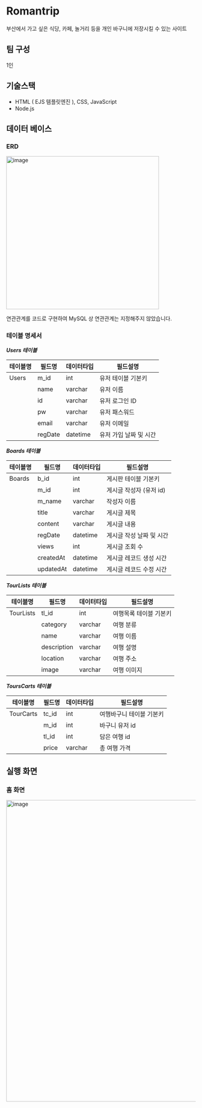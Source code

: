 # Romantrip
부산에서 가고 싶은 식당, 카페, 놀거리 등을 개인 바구니에 저장시킬 수 있는 사이트

## 팀 구성
1인

## 기술스택 
- HTML ( EJS 템플릿엔진 ), CSS, JavaScript
- Node.js

## 데이터 베이스

### ERD
<img width="406" alt="image" src="https://user-images.githubusercontent.com/106662308/211467180-16e68b8b-b67c-443d-a50a-0233ba65c7ff.png">

연관관계를 코드로 구현하여 MySQL 상 연관관계는 지정해주지 않았습니다.

### 테이블 명세서

***Users 테이블***

|테이블명|필드명|데이터타입|필드설명|
|---|---|---|---|
|Users|m_id|int|유저 테이블 기본키|
||name|varchar|유저 이름|
||id|varchar|유저 로그인 ID|
||pw|varchar|유저 패스워드|
||email|varchar|유저 이메일|
||regDate|datetime|유저 가입 날짜 및 시간|


***Boards 테이블***

|테이블명|필드명|데이터타입|필드설명|
|---|---|---|---|
|Boards|b_id|int|게시판 테이블 기본키|
||m_id|int|게시글 작성자 (유저 id)|
||m_name|varchar|작성자 이름|
||title|varchar|게시글 제목|
||content|varchar|게시글 내용|
||regDate|datetime|게시글 작성 날짜 및 시간|
||views|int|게시글 조회 수|
||createdAt|datetime|게시글 레코드 생성 시간|
||updatedAt|datetime|게시글 레코드 수정 시간|

***TourLists 테이블***

|테이블명|필드명|데이터타입|필드설명|
|---|---|---|---|
|TourLists|tl_id|int|여행목록 테이블 기본키|
||category|varchar|여행 분류|
||name|varchar|여행 이름|
||description|varchar|여행 설명|
||location|varchar|여행 주소|
||image|varchar|여행 이미지|

***ToursCarts 테이블***

|테이블명|필드명|데이터타입|필드설명|
|---|---|---|---|
|TourCarts|tc_id|int|여행바구니 테이블 기본키|
||m_id|int|바구니 유저 id|
||tl_id|int|담은 여행 id|
||price|varchar|총 여행 가격|



## 실행 화면
### 홈 화면
<img width="800" alt="image" src="https://user-images.githubusercontent.com/106662308/211467348-9cdcd6fe-286b-43d3-8347-14f98e0f1d80.png">
